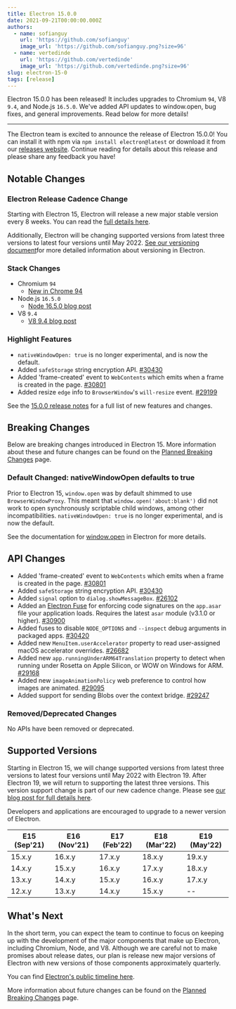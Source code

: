 ```yaml
---
title: Electron 15.0.0
date: 2021-09-21T00:00:00.000Z
authors:
  - name: sofianguy
    url: 'https://github.com/sofianguy'
    image_url: 'https://github.com/sofianguy.png?size=96'
  - name: vertedinde
    url: 'https://github.com/vertedinde'
    image_url: 'https://github.com/vertedinde.png?size=96'
slug: electron-15-0
tags: [release]
---
```


Electron 15.0.0 has been released! It includes upgrades to Chromium `94`, V8 `9.4`, and Node.js `16.5.0`. We've added API updates to window.open, bug fixes, and general improvements. Read below for more details!

---

The Electron team is excited to announce the release of Electron 15.0.0! You can install it with npm via `npm install electron@latest` or download it from our [releases website](https://www.electronjs.org/releases/stable). Continue reading for details about this release and please share any feedback you have!

## Notable Changes

### Electron Release Cadence Change

Starting with Electron 15, Electron will release a new major stable version every 8 weeks. You can read the [full details here](https://www.electronjs.org/blog/8-week-cadence).

Additionally, Electron will be changing supported versions from latest three versions to latest four versions until May 2022. [See our versioning document](https://www.electronjs.org/docs/latest/tutorial/electron-versioning)for more detailed information about versioning in Electron.

### Stack Changes

- Chromium `94`
  - [New in Chrome 94](https://developer.chrome.com/blog/new-in-chrome-94/)
- Node.js `16.5.0`
  - [Node 16.5.0 blog post](https://nodejs.org/en/blog/release/v16.5.0/)
- V8 `9.4`
  - [V8 9.4 blog post](https://v8.dev/blog/v8-release-94)

### Highlight Features

- `nativeWindowOpen: true` is no longer experimental, and is now the default.
- Added `safeStorage` string encryption API. [#30430](https://github.com/electron/electron/pull/30430)
- Added 'frame-created' event to `WebContents` which emits when a frame is created in the page. [#30801](https://github.com/electron/electron/pull/30801)
- Added resize `edge` info to `BrowserWindow`'s `will-resize` event. [#29199](https://github.com/electron/electron/pull/29199)

See the [15.0.0 release notes](https://github.com/electron/electron/releases/tag/v15.0.0) for a full list of new features and changes.

## Breaking Changes

Below are breaking changes introduced in Electron 15. More information about these and future changes can be found on the [Planned Breaking Changes](https://www.electronjs.org/docs/latest/breaking-changes) page.

### Default Changed: nativeWindowOpen defaults to true

Prior to Electron 15, `window.open` was by default shimmed to use `BrowserWindowProxy`. This meant that `window.open('about:blank')` did not work to open synchronously scriptable child windows, among other incompatibilities. `nativeWindowOpen: true` is no longer experimental, and is now the default.

See the documentation for [window.open](https://www.electronjs.org/docs/latest/api/window-open) in Electron for more details.

## API Changes

- Added 'frame-created' event to `WebContents` which emits when a frame is created in the page. [#30801](https://github.com/electron/electron/pull/30801)
- Added `safeStorage` string encryption API. [#30430](https://github.com/electron/electron/pull/30430)
- Added `signal` option to `dialog.showMessageBox`. [#26102](https://github.com/electron/electron/pull/26102)
- Added an [Electron Fuse](https://www.electronjs.org/docs/latest/tutorial/fuses) for enforcing code signatures on the `app.asar` file your application loads. Requires the latest `asar` module (v3.1.0 or higher). [#30900](https://github.com/electron/electron/pull/30900)
- Added fuses to disable `NODE_OPTIONS` and `--inspect` debug arguments in packaged apps. [#30420](https://github.com/electron/electron/pull/30420)
- Added new `MenuItem.userAccelerator` property to read user-assigned macOS accelerator overrides. [#26682](https://github.com/electron/electron/pull/26682)
- Added new `app.runningUnderARM64Translation` property to detect when running under Rosetta on Apple Silicon, or WOW on Windows for ARM. [#29168](https://github.com/electron/electron/pull/29168)
- Added new `imageAnimationPolicy` web preference to control how images are animated. [#29095](https://github.com/electron/electron/pull/29095)
- Added support for sending Blobs over the context bridge. [#29247](https://github.com/electron/electron/pull/29247)

### Removed/Deprecated Changes

No APIs have been removed or deprecated.

## Supported Versions

Starting in Electron 15, we will change supported versions from latest three versions to latest four versions until May 2022 with Electron 19. After Electron 19, we will return to supporting the latest three versions. This version support change is part of our new cadence change. Please see [our blog post for full details here](https://www.electronjs.org/blog/8-week-cadence/#-will-electron-extend-the-number-of-supported-versions).

Developers and applications are encouraged to upgrade to a newer version of Electron.

| E15 (Sep'21) | E16 (Nov'21) | E17 (Feb'22) | E18 (Mar'22) | E19 (May'22) |
| ------------ | ------------ | ------------ | ------------ | ------------ |
| 15.x.y       | 16.x.y       | 17.x.y       | 18.x.y       | 19.x.y       |
| 14.x.y       | 15.x.y       | 16.x.y       | 17.x.y       | 18.x.y       |
| 13.x.y       | 14.x.y       | 15.x.y       | 16.x.y       | 17.x.y       |
| 12.x.y       | 13.x.y       | 14.x.y       | 15.x.y       | --           |

## What's Next

In the short term, you can expect the team to continue to focus on keeping up with the development of the major components that make up Electron, including Chromium, Node, and V8. Although we are careful not to make promises about release dates, our plan is release new major versions of Electron with new versions of those components approximately quarterly.

You can find [Electron's public timeline here](https://www.electronjs.org/docs/latest/tutorial/electron-timelines).

More information about future changes can be found on the [Planned Breaking Changes](https://github.com/electron/electron/blob/main/docs/breaking-changes.md) page.
